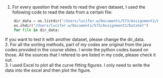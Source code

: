 1. For every question that needs to read the given dataset, I used the following code to read the data from a certain file:
```python
    dir_data = os.listdir("/Users/lucifer.w/Documents/573/Assignment2/DataSet")
    os.chdir("/Users/lucifer.w/Documents/573/Assignment2/DataSet")
    for file in dir_data:
```
If you want to test it with another dataset, please change the dir_data.\
2. For all the sorting methods, part of my codes are original from the java codes provided in the course slides. I wrote the python codes based on those. All the sources that I refered to are listed in my code, please check it out.\
3. I used Excel to plot all the curve fitting figures. I only need to write the data into the excel and then plot the figure.
